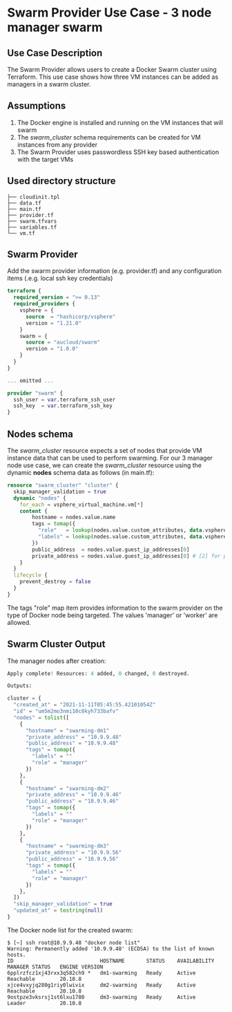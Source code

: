 # Swarm Provider Use Case - 3 node manager swarm
## Use Case Description
The Swarm Provider allows users to create a Docker Swarm cluster using Terraform. This use case shows how three VM instances can be added as managers in a swarm cluster.

## Assumptions
1. The Docker engine is installed and running on the VM instances that will swarm
1. The *swarm_cluster* schema requirements can be created for VM instances from any provider
1. The Swarm Provider uses passwordless SSH key based authentication with the target VMs

## Used directory structure
```
├── cloudinit.tpl
├── data.tf
├── main.tf
├── provider.tf
├── swarm.tfvars
├── variables.tf
└── vm.tf
```

## Swarm Provider
Add the swarm provider information (e.g. provider.tf) and any configuration items (.e.g. local ssh key credentials)
```terraform
terraform {
  required_version = ">= 0.13"
  required_providers {
    vsphere = {
      source  = "hashicorp/vsphere"
      version = "1.21.0"
    }
    swarm = {
      source = "aucloud/swarm"
      version = "1.0.0"
    }
  }
}

... omitted ...

provider "swarm" {
  ssh_user = var.terraform_ssh_user
  ssh_key  = var.terraform_ssh_key
}
```
## Nodes schema
The *swarm_cluster* resource expects a set of nodes that provide VM instance data that can be used to perform swarming. For our 3 manager node use case, we can create the *swarm_cluster* resource using the dynamic **nodes** schema data as follows (in main.tf):
```terraform
resource "swarm_cluster" "cluster" {
  skip_manager_validation = true
  dynamic "nodes" {
    for_each = vsphere_virtual_machine.vm[*]
    content {
        hostname = nodes.value.name
        tags = tomap({
          "role"   = lookup(nodes.value.custom_attributes, data.vsphere_custom_attribute.role.id, "manager"),
          "labels" = lookup(nodes.value.custom_attributes, data.vsphere_custom_attribute.swarm_labels.id, "")
        })
        public_address  = nodes.value.guest_ip_addresses[0]
        private_address = nodes.value.guest_ip_addresses[0] # [2] for private address
    }
  }
  lifecycle {
    prevent_destroy = false
  }
}
```
The tags "role" map item provides information to the swarm provider on the type of Docker node being targeted. The values 'manager' or 'worker' are allowed.

## Swarm Cluster Output
The manager nodes after creation:
```terraform
Apply complete! Resources: 4 added, 0 changed, 0 destroyed.

Outputs:

cluster = {
  "created_at" = "2021-11-11T05:45:55.42101054Z"
  "id" = "um5m2mo3nmi10c8kyh733bafv"
  "nodes" = tolist([
    {
      "hostname" = "swarming-dm1"
      "private_address" = "10.9.9.48"
      "public_address" = "10.9.9.48"
      "tags" = tomap({
        "labels" = ""
        "role" = "manager"
      })
    },
    {
      "hostname" = "swarming-dm2"
      "private_address" = "10.9.9.46"
      "public_address" = "10.9.9.46"
      "tags" = tomap({
        "labels" = ""
        "role" = "manager"
      })
    },
    {
      "hostname" = "swarming-dm3"
      "private_address" = "10.9.9.56"
      "public_address" = "10.9.9.56"
      "tags" = tomap({
        "labels" = ""
        "role" = "manager"
      })
    },
  ])
  "skip_manager_validation" = true
  "updated_at" = tostring(null)
}
```
The Docker node list for the created swarm:
```
$ [~] ssh root@10.9.9.48 "docker node list"
Warning: Permanently added '10.9.9.48' (ECDSA) to the list of known hosts.
ID                            HOSTNAME       STATUS    AVAILABILITY   MANAGER STATUS   ENGINE VERSION
6pplrzfcz1xj43rxx3q582ch9 *   dm1-swarming   Ready     Active         Reachable        20.10.8
xjce4vxyjq280g1riy0lwivix     dm2-swarming   Ready     Active         Reachable        20.10.8
9ostpze3vksrsj1st6lxu1780     dm3-swarming   Ready     Active         Leader           20.10.8
```
